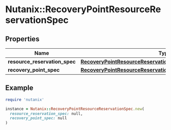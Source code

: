 # Nutanix::RecoveryPointResourceReservationSpec

## Properties

| Name | Type | Description | Notes |
| ---- | ---- | ----------- | ----- |
| **resource_reservation_spec** | [**RecoveryPointResourceReservationSpecResourceReservationSpec**](RecoveryPointResourceReservationSpecResourceReservationSpec.md) |  |  |
| **recovery_point_spec** | [**RecoveryPointResourceReservationSpecRecoveryPointSpec**](RecoveryPointResourceReservationSpecRecoveryPointSpec.md) |  | [optional] |

## Example

```ruby
require 'nutanix'

instance = Nutanix::RecoveryPointResourceReservationSpec.new(
  resource_reservation_spec: null,
  recovery_point_spec: null
)
```

